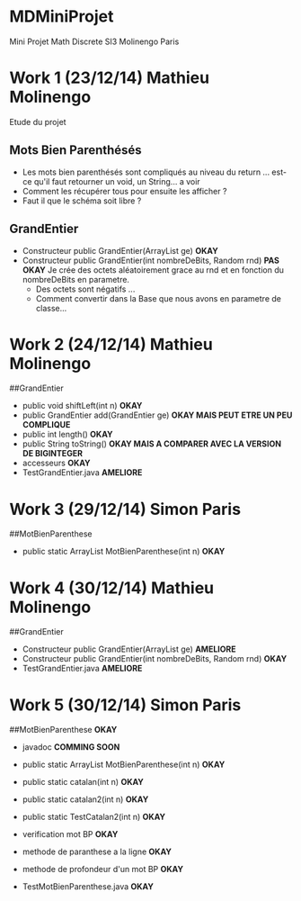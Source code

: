 MDMiniProjet
============

Mini Projet Math Discrete SI3 Molinengo Paris

# Work 1 (23/12/14) Mathieu Molinengo
Etude du projet 

## Mots Bien Parenthésés

* Les mots bien parenthésés sont compliqués au niveau du return ... est-ce qu'il faut retourner un void, un String... a voir
* Comment les récupérer tous pour ensuite les afficher ?
* Faut il que le schéma soit libre ?

## GrandEntier

* Constructeur    public GrandEntier(ArrayList<Integer> ge) **OKAY**
* Constructeur    public GrandEntier(int nombreDeBits, Random rnd) **PAS OKAY**
   Je crée des octets aléatoirement grace au rnd et en fonction du nombreDeBits en parametre.
   * Des octets sont négatifs ...
   * Comment convertir dans la Base que nous avons en parametre de classe...

# Work 2 (24/12/14) Mathieu Molinengo

##GrandEntier

* public void shiftLeft(int n) **OKAY**
* public GrandEntier add(GrandEntier ge) **OKAY MAIS PEUT ETRE UN PEU COMPLIQUE**
* public int length() **OKAY**
* public String toString() **OKAY MAIS A COMPARER AVEC LA VERSION DE BIGINTEGER**
* accesseurs **OKAY**
* TestGrandEntier.java **AMELIORE**

# Work 3 (29/12/14) Simon Paris

##MotBienParenthese

* public static ArrayList<String> MotBienParenthese(int n) **OKAY**

# Work 4 (30/12/14) Mathieu Molinengo

##GrandEntier

* Constructeur public GrandEntier(ArrayList<Integer> ge) **AMELIORE**
* Constructeur public GrandEntier(int nombreDeBits, Random rnd) **OKAY**
* TestGrandEntier.java **AMELIORE**

# Work 5 (30/12/14) Simon Paris

##MotBienParenthese **OKAY**

* javadoc **COMMING SOON**

* public static ArrayList<String> MotBienParenthese(int n) **OKAY**
* public static catalan(int n) **OKAY**
* public static catalan2(int n) **OKAY**
* public static TestCatalan2(int n) **OKAY**
* verification mot BP **OKAY**
* methode de paranthese a la ligne **OKAY**
* methode de profondeur d'un mot BP **OKAY**
* TestMotBienParenthese.java **OKAY**
